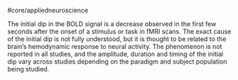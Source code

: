#core/appliedneuroscience

The initial dip in the BOLD signal is a decrease observed in the first few seconds after the onset of a stimulus or task in fMRI scans. The exact cause of the initial dip is not fully understood, but it is thought to be related to the brain’s hemodynamic response to neural activity. The phenomenon is not reported in all studies, and the amplitude, duration and timing of the initial dip vary across studies depending on the paradigm and subject population being studied.
